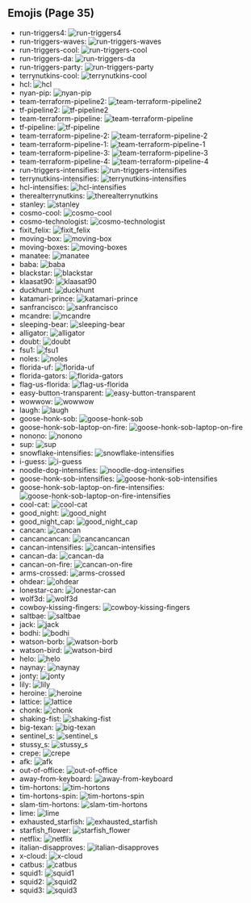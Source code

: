 
## Emojis (Page 35)

* run-triggers4: ![run-triggers4](output/run-triggers4.png)
* run-triggers-waves: ![run-triggers-waves](output/run-triggers-waves.gif)
* run-triggers-cool: ![run-triggers-cool](output/run-triggers-cool.png)
* run-triggers-da: ![run-triggers-da](output/run-triggers-da.png)
* run-triggers-party: ![run-triggers-party](output/run-triggers-party.gif)
* terrynutkins-cool: ![terrynutkins-cool](output/terrynutkins-cool.png)
* hcl: ![hcl](output/hcl.png)
* nyan-pip: ![nyan-pip](output/nyan-pip)
* team-terraform-pipeline2: ![team-terraform-pipeline2](output/team-terraform-pipeline2.gif)
* tf-pipeline2: ![tf-pipeline2](output/tf-pipeline2)
* team-terraform-pipeline: ![team-terraform-pipeline](output/team-terraform-pipeline.png)
* tf-pipeline: ![tf-pipeline](output/tf-pipeline)
* team-terraform-pipeline-2: ![team-terraform-pipeline-2](output/team-terraform-pipeline-2.png)
* team-terraform-pipeline-1: ![team-terraform-pipeline-1](output/team-terraform-pipeline-1.png)
* team-terraform-pipeline-3: ![team-terraform-pipeline-3](output/team-terraform-pipeline-3.png)
* team-terraform-pipeline-4: ![team-terraform-pipeline-4](output/team-terraform-pipeline-4.png)
* run-triggers-intensifies: ![run-triggers-intensifies](output/run-triggers-intensifies.gif)
* terrynutkins-intensifies: ![terrynutkins-intensifies](output/terrynutkins-intensifies.gif)
* hcl-intensifies: ![hcl-intensifies](output/hcl-intensifies.gif)
* therealterrynutkins: ![therealterrynutkins](output/therealterrynutkins.png)
* stanley: ![stanley](output/stanley.png)
* cosmo-cool: ![cosmo-cool](output/cosmo-cool.png)
* cosmo-technologist: ![cosmo-technologist](output/cosmo-technologist.png)
* fixit_felix: ![fixit_felix](output/fixit_felix.png)
* moving-box: ![moving-box](output/moving-box.jpg)
* moving-boxes: ![moving-boxes](output/moving-boxes.jpg)
* manatee: ![manatee](output/manatee.png)
* baba: ![baba](output/baba.png)
* blackstar: ![blackstar](output/blackstar.png)
* klaasat90: ![klaasat90](output/klaasat90.png)
* duckhunt: ![duckhunt](output/duckhunt.gif)
* katamari-prince: ![katamari-prince](output/katamari-prince.gif)
* sanfrancisco: ![sanfrancisco](output/sanfrancisco.png)
* mcandre: ![mcandre](output/mcandre)
* sleeping-bear: ![sleeping-bear](output/sleeping-bear.png)
* alligator: ![alligator](output/alligator)
* doubt: ![doubt](output/doubt.png)
* fsu1: ![fsu1](output/fsu1.png)
* noles: ![noles](output/noles.png)
* florida-uf: ![florida-uf](output/florida-uf.png)
* florida-gators: ![florida-gators](output/florida-gators.png)
* flag-us-florida: ![flag-us-florida](output/flag-us-florida.png)
* easy-button-transparent: ![easy-button-transparent](output/easy-button-transparent.png)
* wowwow: ![wowwow](output/wowwow.gif)
* laugh: ![laugh](output/laugh.gif)
* goose-honk-sob: ![goose-honk-sob](output/goose-honk-sob.png)
* goose-honk-sob-laptop-on-fire: ![goose-honk-sob-laptop-on-fire](output/goose-honk-sob-laptop-on-fire.gif)
* nonono: ![nonono](output/nonono.gif)
* sup: ![sup](output/sup.png)
* snowflake-intensifies: ![snowflake-intensifies](output/snowflake-intensifies.gif)
* i-guess: ![i-guess](output/i-guess.png)
* noodle-dog-intensifies: ![noodle-dog-intensifies](output/noodle-dog-intensifies.gif)
* goose-honk-sob-intensifies: ![goose-honk-sob-intensifies](output/goose-honk-sob-intensifies.gif)
* goose-honk-sob-laptop-on-fire-intensifies: ![goose-honk-sob-laptop-on-fire-intensifies](output/goose-honk-sob-laptop-on-fire-intensifies.gif)
* cool-cat: ![cool-cat](output/cool-cat)
* good_night: ![good_night](output/good_night.jpg)
* good_night_cap: ![good_night_cap](output/good_night_cap.png)
* cancan: ![cancan](output/cancan.png)
* cancancancan: ![cancancancan](output/cancancancan.png)
* cancan-intensifies: ![cancan-intensifies](output/cancan-intensifies.gif)
* cancan-da: ![cancan-da](output/cancan-da.png)
* cancan-on-fire: ![cancan-on-fire](output/cancan-on-fire.png)
* arms-crossed: ![arms-crossed](output/arms-crossed.gif)
* ohdear: ![ohdear](output/ohdear.png)
* lonestar-can: ![lonestar-can](output/lonestar-can.png)
* wolf3d: ![wolf3d](output/wolf3d.gif)
* cowboy-kissing-fingers: ![cowboy-kissing-fingers](output/cowboy-kissing-fingers.png)
* saltbae: ![saltbae](output/saltbae.png)
* jack: ![jack](output/jack.jpg)
* bodhi: ![bodhi](output/bodhi.jpg)
* watson-borb: ![watson-borb](output/watson-borb.png)
* watson-bird: ![watson-bird](output/watson-bird.png)
* helo: ![helo](output/helo.jpg)
* naynay: ![naynay](output/naynay.jpg)
* jonty: ![jonty](output/jonty.jpg)
* lily: ![lily](output/lily.jpg)
* heroine: ![heroine](output/heroine.gif)
* lattice: ![lattice](output/lattice.png)
* chonk: ![chonk](output/chonk.png)
* shaking-fist: ![shaking-fist](output/shaking-fist.gif)
* big-texan: ![big-texan](output/big-texan.png)
* sentinel_s: ![sentinel_s](output/sentinel_s.png)
* stussy_s: ![stussy_s](output/stussy_s)
* crepe: ![crepe](output/crepe.png)
* afk: ![afk](output/afk.png)
* out-of-office: ![out-of-office](output/out-of-office.png)
* away-from-keyboard: ![away-from-keyboard](output/away-from-keyboard)
* tim-hortons: ![tim-hortons](output/tim-hortons.gif)
* tim-hortons-spin: ![tim-hortons-spin](output/tim-hortons-spin.gif)
* slam-tim-hortons: ![slam-tim-hortons](output/slam-tim-hortons.jpg)
* lime: ![lime](output/lime.jpg)
* exhausted_starfish: ![exhausted_starfish](output/exhausted_starfish.png)
* starfish_flower: ![starfish_flower](output/starfish_flower.png)
* netflix: ![netflix](output/netflix.jpg)
* italian-disapproves: ![italian-disapproves](output/italian-disapproves.png)
* x-cloud: ![x-cloud](output/x-cloud.png)
* catbus: ![catbus](output/catbus.png)
* squid1: ![squid1](output/squid1.png)
* squid2: ![squid2](output/squid2.png)
* squid3: ![squid3](output/squid3.png)

